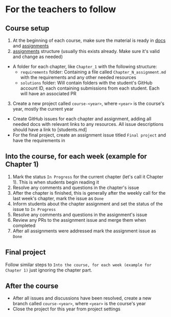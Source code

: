 # For the teachers to follow

## Course setup

1. At the beginning of each course, make sure the material is ready in [docs](.) and [assignments](../assignments)
2. [assignments](../assignments) structure (usually this exists already. Make sure it's valid and change as needed)
  - A folder for each chapter, like `Chapter_1` with the following structure:
    - `requirements` folder: Containing a file called `Chapter_N_assignment.md` with the requirements and any other needed resources
    - `solutions` folder: Will contain folders with the student's GitHub account ID, each containing submissions from each student. Each will have an associated PR
3. Create a new project called `course-<year>`, where `<year>` is the course's year, mostly the current year
  - Create GitHub issues for each chapter and assignment, adding all needed docs with relevant links to any resources. All issue descriptions should have a link to [students.md]
  - For the final project, create an assignment issue titled `Final project` and have the requirements in 

## Into the course, for each week (example for Chapter 1)

1. Mark the status `In Progress` for the current chapter (let's call it Chapter 1). This is when students begin reading it
2. Resolve any comments and questions in the chapter's issue
3. After the chapter is finished, this is generally after the weekly call for the last week's chapter, mark the issue as `Done`
4. Inform students about the chapter assignment and set the status of the issue to `In Progress`
5. Resolve any comments and questions in the assignment's issue
7. Review any PRs to the assignment issue and merge them when completed
8. After all assignments were addressed mark the assignment issue as `Done`

## Final project

Follow similar steps to `Into the course, for each week (example for Chapter 1)` just ignoring the chapter part.

## After the course

- After all issues and discussions have been resolved, create a new branch called `course-<year>`, where `<year>` is the course's year
- Close the project for this year from project settings

